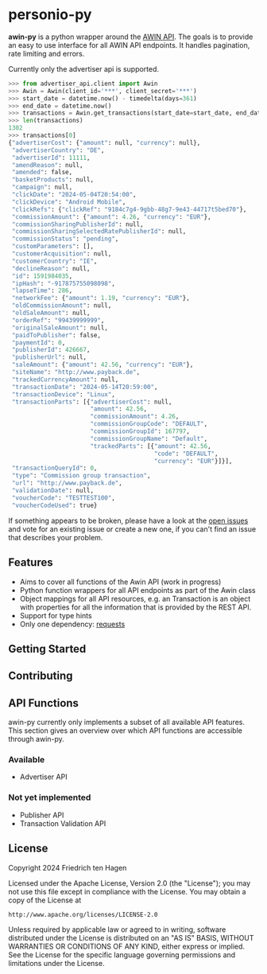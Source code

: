 # personio-py

**awin-py** is a python wrapper around the [AWIN API](https://wiki.awin.com/index.php/API).
The goals is to provide an easy to use interface for all AWIN API endpoints.
It handles pagination, rate limiting and errors. 

Currently only the advertiser api is supported.

```python
>>> from advertiser_api.client import Awin
>>> Awin = Awin(client_id='***', client_secret='***')
>>> start_date = datetime.now() - timedelta(days=361)
>>> end_date = datetime.now()
>>> transactions = Awin.get_transactions(start_date=start_date, end_date=end_date)
>>> len(transactions)
1302
>>> transactions[0]
{"advertiserCost": {"amount": null, "currency": null},
 "advertiserCountry": "DE",
 "advertiserId": 11111,
 "amendReason": null,
 "amended": false,
 "basketProducts": null,
 "campaign": null,
 "clickDate": "2024-05-04T20:54:00",
 "clickDevice": "Android Mobile",
 "clickRefs": {"clickRef": "9184c7g4-9gbb-48g7-9e43-44717t5bed70"},
 "commissionAmount": {"amount": 4.26, "currency": "EUR"},
 "commissionSharingPublisherId": null,
 "commissionSharingSelectedRatePublisherId": null,
 "commissionStatus": "pending",
 "customParameters": [],
 "customerAcquisition": null,
 "customerCountry": "IE",
 "declineReason": null,
 "id": 1591984035,
 "ipHash": "-917875755098098",
 "lapseTime": 286,
 "networkFee": {"amount": 1.19, "currency": "EUR"},
 "oldCommissionAmount": null,
 "oldSaleAmount": null,
 "orderRef": "99439999999",
 "originalSaleAmount": null,
 "paidToPublisher": false,
 "paymentId": 0,
 "publisherId": 426667,
 "publisherUrl": null,
 "saleAmount": {"amount": 42.56, "currency": "EUR"},
 "siteName": "http://www.payback.de",
 "trackedCurrencyAmount": null,
 "transactionDate": "2024-05-14T20:59:00",
 "transactionDevice": "Linux",
 "transactionParts": [{"advertiserCost": null,
                       "amount": 42.56,
                       "commissionAmount": 4.26,
                       "commissionGroupCode": "DEFAULT",
                       "commissionGroupId": 167797,
                       "commissionGroupName": "Default",
                       "trackedParts": [{"amount": 42.56,
                                         "code": "DEFAULT",
                                         "currency": "EUR"}]}],
 "transactionQueryId": 0,
 "type": "Commission group transaction",
 "url": "http://www.payback.de",
 "validationDate": null,
 "voucherCode": "TESTTEST100",
 "voucherCodeUsed": true}
```

If something appears to be broken, please have a look at the [open issues](https://github.com/FriedrichtenHagen/awin-py/issues) and vote for an existing issue or create a new one, if you can't find an issue that describes your problem.

## Features

* Aims to cover all functions of the Awin API (work in progress)
* Python function wrappers for all API endpoints as part of the Awin class
* Object mappings for all API resources, e.g. an Transaction is an object with properties for all the information that is provided by the REST API.
* Support for type hints
* Only one dependency: [requests](https://pypi.org/project/requests/)

## Getting Started

## Contributing

## API Functions

awin-py currently only implements a subset of all available API features. This section gives an overview over which API functions are accessible through awin-py.

### Available

- Advertiser API

### Not yet implemented

- Publisher API
- Transaction Validation API


## License
Copyright 2024 Friedrich ten Hagen

Licensed under the Apache License, Version 2.0 (the "License");
you may not use this file except in compliance with the License.
You may obtain a copy of the License at

    http://www.apache.org/licenses/LICENSE-2.0

Unless required by applicable law or agreed to in writing, software
distributed under the License is distributed on an "AS IS" BASIS,
WITHOUT WARRANTIES OR CONDITIONS OF ANY KIND, either express or implied.
See the License for the specific language governing permissions and
limitations under the License.


